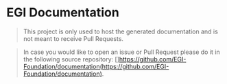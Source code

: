 # EGI Documentation

> This project is only used to host the generated documentation and is not meant
> to receive Pull Requests.

> In case you would like to open an issue or Pull Request please do it in the
> following source repository:
> []https://github.com/EGI-Foundation/documentation(https://github.com/EGI-Foundation/documentation).
